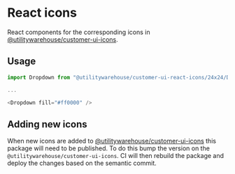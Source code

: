# React icons

React components for the corresponding icons in [@utilitywarehouse/customer-ui-icons](../icons).

## Usage

```TypeScript
import Dropdown from "@utilitywarehouse/customer-ui-react-icons/24x24/Dropdown";

...

<Dropdown fill="#ff0000" />

```

## Adding new icons

When new icons are added to [@utilitywarehouse/customer-ui-icons](../icons) this package will need to be published. To do this bump the version on the `@utilitywarehouse/customer-ui-icons`. CI will then rebuild the package and deploy the changes based on the semantic commit.
